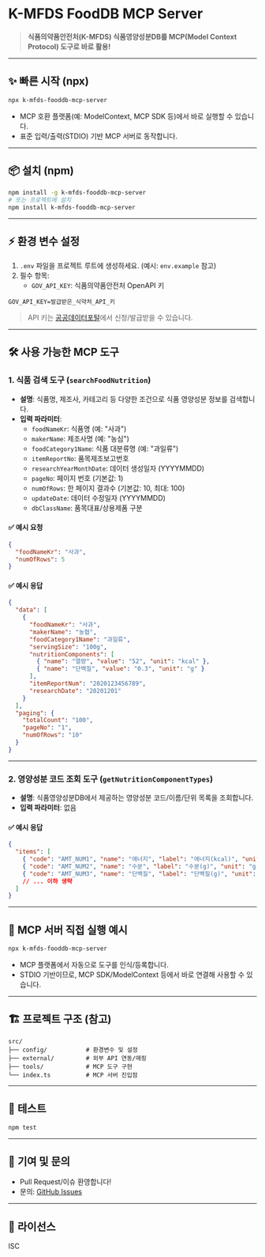 # K-MFDS FoodDB MCP Server

> **식품의약품안전처(K-MFDS) 식품영양성분DB를 MCP(Model Context Protocol) 도구로 바로 활용!**

---

## ✨ 빠른 시작 (npx)

```bash
npx k-mfds-fooddb-mcp-server
```

- MCP 호환 플랫폼(예: ModelContext, MCP SDK 등)에서 바로 실행할 수 있습니다.
- 표준 입력/출력(STDIO) 기반 MCP 서버로 동작합니다.

---

## 📦 설치 (npm)

```bash
npm install -g k-mfds-fooddb-mcp-server
# 또는 프로젝트에 설치
npm install k-mfds-fooddb-mcp-server
```

---

## ⚡ 환경 변수 설정

1. `.env` 파일을 프로젝트 루트에 생성하세요. (예시: `env.example` 참고)
2. 필수 항목:
   - `GOV_API_KEY`: 식품의약품안전처 OpenAPI 키

```env
GOV_API_KEY=발급받은_식약처_API_키
```

> API 키는 [공공데이터포털](https://www.data.go.kr/data/15000161/openapi.do)에서 신청/발급받을 수 있습니다.

---

## 🛠️ 사용 가능한 MCP 도구

### 1. 식품 검색 도구 (`searchFoodNutrition`)
- **설명**: 식품명, 제조사, 카테고리 등 다양한 조건으로 식품 영양성분 정보를 검색합니다.
- **입력 파라미터**:
  - `foodNameKr`: 식품명 (예: "사과")
  - `makerName`: 제조사명 (예: "농심")
  - `foodCategory1Name`: 식품 대분류명 (예: "과일류")
  - `itemReportNo`: 품목제조보고번호
  - `researchYearMonthDate`: 데이터 생성일자 (YYYYMMDD)
  - `pageNo`: 페이지 번호 (기본값: 1)
  - `numOfRows`: 한 페이지 결과수 (기본값: 10, 최대: 100)
  - `updateDate`: 데이터 수정일자 (YYYYMMDD)
  - `dbClassName`: 품목대표/상용제품 구분

#### ✅ 예시 요청
```json
{
  "foodNameKr": "사과",
  "numOfRows": 5
}
```

#### ✅ 예시 응답
```json
{
  "data": [
    {
      "foodNameKr": "사과",
      "makerName": "농협",
      "foodCategory1Name": "과일류",
      "servingSize": "100g",
      "nutritionComponents": [
        { "name": "열량", "value": "52", "unit": "kcal" },
        { "name": "단백질", "value": "0.3", "unit": "g" }
      ],
      "itemReportNum": "2020123456789",
      "researchDate": "20201201"
    }
  ],
  "paging": {
    "totalCount": "100",
    "pageNo": "1",
    "numOfRows": "10"
  }
}
```

---

### 2. 영양성분 코드 조회 도구 (`getNutritionComponentTypes`)
- **설명**: 식품영양성분DB에서 제공하는 영양성분 코드/이름/단위 목록을 조회합니다.
- **입력 파라미터**: 없음

#### ✅ 예시 응답
```json
{
  "items": [
    { "code": "AMT_NUM1", "name": "에너지", "label": "에너지(kcal)", "unit": "kcal" },
    { "code": "AMT_NUM2", "name": "수분", "label": "수분(g)", "unit": "g" },
    { "code": "AMT_NUM3", "name": "단백질", "label": "단백질(g)", "unit": "g" }
    // ... 이하 생략
  ]
}
```

---

## 🏃 MCP 서버 직접 실행 예시

```bash
npx k-mfds-fooddb-mcp-server
```
- MCP 플랫폼에서 자동으로 도구를 인식/등록합니다.
- STDIO 기반이므로, MCP SDK/ModelContext 등에서 바로 연결해 사용할 수 있습니다.

---

## 🏗️ 프로젝트 구조 (참고)

```
src/
├── config/           # 환경변수 및 설정
├── external/         # 외부 API 연동/매핑
├── tools/            # MCP 도구 구현
└── index.ts          # MCP 서버 진입점
```

---

## 🧪 테스트

```bash
npm test
```

---

## 🤝 기여 및 문의

- Pull Request/이슈 환영합니다!
- 문의: [GitHub Issues](https://github.com/slicequeue/k-mfds-fooddb-mcp-server/issues)

---

## 📄 라이선스

ISC 